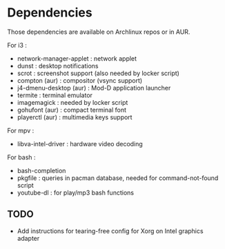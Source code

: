 Dependencies
============

Those dependencies are available on Archlinux repos or in AUR.

For i3 :

* network-manager-applet : network applet
* dunst : desktop notifications
* scrot : screenshot support (also needed by locker script)
* compton (aur) : compositor (vsync support)
* j4-dmenu-desktop (aur) : Mod-D application launcher
* termite : terminal emulator
* imagemagick : needed by locker script
* gohufont (aur) : compact terminal font
* playerctl (aur) : multimedia keys support

For mpv :

* libva-intel-driver : hardware video decoding

For bash :

* bash-completion
* pkgfile : queries in pacman database, needed for command-not-found script
* youtube-dl : for play/mp3 bash functions

TODO
----

* Add instructions for tearing-free config for Xorg on Intel graphics adapter
